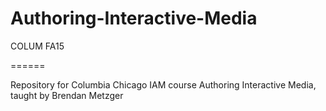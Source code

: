 # Authoring-Interactive-Media
COLUM FA15

======

Repository for Columbia Chicago IAM course Authoring Interactive Media, taught by Brendan Metzger
